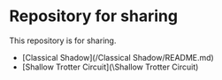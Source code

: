 # Repository for sharing
This repository is for sharing.
- [Classical Shadow](/Classical Shadow/README.md)
- [Shallow Trotter Circuit](\Shallow Trotter Circuit)
